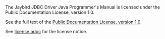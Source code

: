 The Jaybird JDBC Driver Java Programmer's Manual is licensed under the Public Documentation License, version 1.0.

See the full text of the [Public Documentation License, version 1.0](http://www.firebirdsql.org/manual/licenses-pdl-text.html).

See [license.adoc](src/docs/asciidoc/license.adoc) for the license notice.


